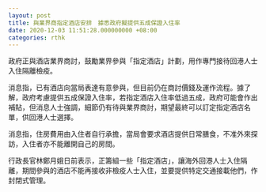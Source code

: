```yaml
---
layout: post
title: 與業界商指定酒店安排　據悉政府擬提供五成保證入住率
date: 2020-12-03 11:51:28.000000000 +08:00
categories: rthk
---
```


政府正與酒店業界商討，鼓勵業界參與「指定酒店」計劃，用作專門接待回港人士入住隔離檢疫。

消息指，已有酒店向當局表達有意參與，但目前仍在商討價錢及運作流程。據了解，政府考慮提供五成保證入住率，若指定酒店入住率低過五成，政府可能會作出補貼，但消息人士強調，細節仍有待與業界商討，期望最終可以訂定指定酒店名單，供回港人士選擇。

消息指，住房費用由入住者自行承擔，當局會要求酒店提供日常膳食，不准外來探訪，入住者亦不能離開自己的房間。

行政長官林鄭月娥日前表示，正籌組一些「指定酒店」，讓海外回港人士入住隔離，期間參與的酒店不能再接收非檢疫人士入住，並要提供特定交通接載他們，作封閉式管理。
